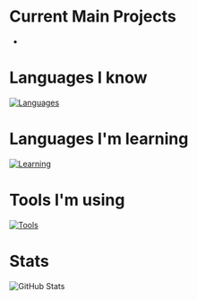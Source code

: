 # Current Main Projects
- 
  
# Languages I know
  
[![Languages](https://skillicons.dev/icons?i=arduino,latex,ruby,css,html,mysql,js)](https://skillicons.dev)<br/>

# Languages I'm learning
  
[![Learning](https://skillicons.dev/icons?i=java,php,py)](https://skillicons.dev)<br/>

# Tools I'm using
  
[![Tools](https://skillicons.dev/icons?i=cloudflare,docker,figma,rails)](https://skillicons.dev)<br/>


# Stats
  
![GitHub Stats](https://github-readme-stats.vercel.app/api?username=D-Alessian&show_icons=true&theme=dark&count_private=true&include_all_commits=true&hide_border=true)
